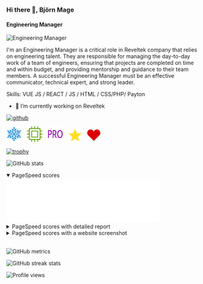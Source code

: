 ### Hi there 👋, Björn Mage
#### Engineering Manager
![Engineering Manager](https://arturssmirnovs.github.io/github-profile-readme-generator/images/banner.png)

I'm an Engineering Manager is a critical role in Reveltek company that relies on engineering talent. They are responsible for managing the day-to-day work of a team of engineers, ensuring that projects are completed on time and within budget, and providing mentorship and guidance to their team members. A successful Engineering Manager must be an effective communicator, technical expert, and strong leader.

Skills: VUE JS / REACT / JS / HTML / CSS/PHP/ Payton

- 🔭 I’m currently working on Reveltek 


[<img src='https://cdn.jsdelivr.net/npm/simple-icons@3.0.1/icons/github.svg' alt='github' height='40'>](https://github.com/bjornmage)  

<a href='https://archiveprogram.github.com/'><img src='https://raw.githubusercontent.com/acervenky/animated-github-badges/master/assets/acbadge.gif' width='40' height='40'></a> <a href='https://docs.github.com/en/developers'><img src='https://raw.githubusercontent.com/acervenky/animated-github-badges/master/assets/devbadge.gif' width='40' height='40'></a> <a href='https://github.com/pricing'><img src='https://raw.githubusercontent.com/acervenky/animated-github-badges/master/assets/pro.gif' width='40' height='40'></a> <a href='https://stars.github.com/'><img src='https://raw.githubusercontent.com/acervenky/animated-github-badges/master/assets/starbadge.gif' width='35' height='35'></a> <a href='https://docs.github.com/en/github/supporting-the-open-source-community-with-github-sponsors'><img src='https://raw.githubusercontent.com/acervenky/animated-github-badges/master/assets/sponsorbadge.gif' width='35' height='35'></a> 

[![trophy](https://github-profile-trophy.vercel.app/?username=bjornmage)](https://github.com/ryo-ma/github-profile-trophy)

![GitHub stats](https://github-readme-stats.vercel.app/api?username=bjornmage&show_icons=true&count_private=true)  
</td>
        <td  align="center">
        <details open><summary>PageSpeed scores</summary><img alt="" width="400" src="https://github.com/lowlighter/metrics/blob/examples/metrics.plugin.pagespeed.svg" alt=""></img></details>
        <details><summary>PageSpeed scores with detailed report</summary><img alt="" width="400" src="https://github.com/lowlighter/metrics/blob/examples/metrics.plugin.pagespeed.detailed.svg" alt=""></img></details>
        <details><summary>PageSpeed scores with a website screenshot</summary><img alt="" width="400" src="https://github.com/lowlighter/metrics/blob/examples/metrics.plugin.pagespeed.screenshot.svg" alt=""></img></details>
        <img width="900" height="1" alt="">
      </td>
  </tr>
  
![GitHub metrics](https://metrics.lecoq.io/bjornmage)  

![GitHub streak stats](https://streak-stats.demolab.com/?user=bjornmage)  

![Profile views](https://gpvc.arturio.dev/bjornmage)  


